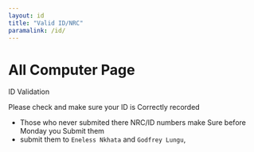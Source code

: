 ```yaml
---
layout: id
title: "Valid ID/NRC"
paramalink: /id/
---
```


# All Computer Page

ID Validation

Please check and make sure your ID is Correctly recorded

- Those who never submited there NRC/ID numbers make Sure before Monday you Submit them
- submit them to `Eneless Nkhata` and `Godfrey Lungu`,

